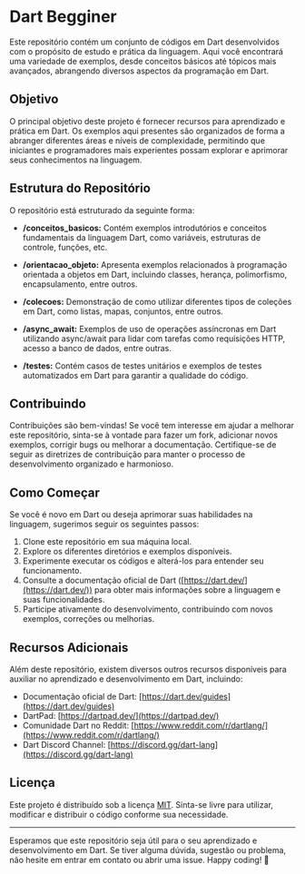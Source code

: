 # Dart Begginer

Este repositório contém um conjunto de códigos em Dart desenvolvidos com o propósito de estudo e prática da linguagem. Aqui você encontrará uma variedade de exemplos, desde conceitos básicos até tópicos mais avançados, abrangendo diversos aspectos da programação em Dart.

## Objetivo

O principal objetivo deste projeto é fornecer recursos para aprendizado e prática em Dart. Os exemplos aqui presentes são organizados de forma a abranger diferentes áreas e níveis de complexidade, permitindo que iniciantes e programadores mais experientes possam explorar e aprimorar seus conhecimentos na linguagem.

## Estrutura do Repositório

O repositório está estruturado da seguinte forma:

- **/conceitos_basicos:** Contém exemplos introdutórios e conceitos fundamentais da linguagem Dart, como variáveis, estruturas de controle, funções, etc.

- **/orientacao_objeto:** Apresenta exemplos relacionados à programação orientada a objetos em Dart, incluindo classes, herança, polimorfismo, encapsulamento, entre outros.

- **/colecoes:** Demonstração de como utilizar diferentes tipos de coleções em Dart, como listas, mapas, conjuntos, entre outros.

- **/async_await:** Exemplos de uso de operações assíncronas em Dart utilizando async/await para lidar com tarefas como requisições HTTP, acesso a banco de dados, entre outras.

- **/testes:** Contém casos de testes unitários e exemplos de testes automatizados em Dart para garantir a qualidade do código.

## Contribuindo

Contribuições são bem-vindas! Se você tem interesse em ajudar a melhorar este repositório, sinta-se à vontade para fazer um fork, adicionar novos exemplos, corrigir bugs ou melhorar a documentação. Certifique-se de seguir as diretrizes de contribuição para manter o processo de desenvolvimento organizado e harmonioso.

## Como Começar

Se você é novo em Dart ou deseja aprimorar suas habilidades na linguagem, sugerimos seguir os seguintes passos:

1. Clone este repositório em sua máquina local.
2. Explore os diferentes diretórios e exemplos disponíveis.
3. Experimente executar os códigos e alterá-los para entender seu funcionamento.
4. Consulte a documentação oficial de Dart ([https://dart.dev/](https://dart.dev/)) para obter mais informações sobre a linguagem e suas funcionalidades.
5. Participe ativamente do desenvolvimento, contribuindo com novos exemplos, correções ou melhorias.

## Recursos Adicionais

Além deste repositório, existem diversos outros recursos disponíveis para auxiliar no aprendizado e desenvolvimento em Dart, incluindo:

- Documentação oficial de Dart: [https://dart.dev/guides](https://dart.dev/guides)
- DartPad: [https://dartpad.dev/](https://dartpad.dev/)
- Comunidade Dart no Reddit: [https://www.reddit.com/r/dartlang/](https://www.reddit.com/r/dartlang/)
- Dart Discord Channel: [https://discord.gg/dart-lang](https://discord.gg/dart-lang)

## Licença

Este projeto é distribuído sob a licença [MIT](LICENSE). Sinta-se livre para utilizar, modificar e distribuir o código conforme sua necessidade.

---

Esperamos que este repositório seja útil para o seu aprendizado e desenvolvimento em Dart. Se tiver alguma dúvida, sugestão ou problema, não hesite em entrar em contato ou abrir uma issue. Happy coding! 🚀
